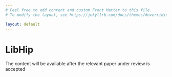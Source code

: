 ```yaml
---
# Feel free to add content and custom Front Matter to this file.
# To modify the layout, see https://jekyllrb.com/docs/themes/#overriding-theme-defaults

layout: default
---
```

# LibHip
The content will be available after the relevant paper under review is accepted
<!-- Adding images -->
<!-- ![]({{ site.url }}{{ site.baseurl }}/assets/images/testImg.png) -->